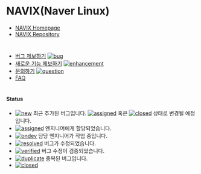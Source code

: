 # NAVIX(Naver Linux)

- [NAVIX Homepage](https://navix.navercorp.com/)
- [NAVIX Repository](https://dlnavix.navercorp.com/)

#
- [버그 제보하기](https://github.com/NaverCloudPlatform/Navix/issues/new?assignees=&labels=bug%2Cnew&projects=&template=bugreport.yml&title=%5BBUG%5D) [![bug](https://img.shields.io/github/labels/NaverCloudPlatform/Navix/bug)](https://github.com/NaverCloudPlatform/Navix/labels/bug)
- [새로운 기능 제보하기](https://github.com/NaverCloudPlatform/Navix/issues/new?assignees=&labels=enhancement&projects=&template=feature_request.yml&title=%5BENHANCEMENT%5D) [![enhancement](https://img.shields.io/github/labels/NaverCloudPlatform/Navix/enhancement)](https://github.com/NaverCloudPlatform/Navix/labels/enhancement)
- [문의하기](https://github.com/NaverCloudPlatform/Navix/issues/new?assignees=&labels=question&projects=&template=question.yml&title=%5BQ%5D) [![question](https://img.shields.io/github/labels/NaverCloudPlatform/Navix/question)](https://github.com/NaverCloudPlatform/Navix/labels/question)
- [FAQ](https://github.com/NaverCloudPlatform/Navix/tree/main/)

#
#### Status

- [![new](https://img.shields.io/github/labels/NaverCloudPlatform/Navix/new)](https://github.com/NaverCloudPlatform/Navix/labels/new) 최근 추가된 버그입니다. [![assigned](https://img.shields.io/github/labels/NaverCloudPlatform/Navix/assigned)](https://github.com/NaverCloudPlatform/Navix/labels/assigned) 혹은 [![closed](https://img.shields.io/github/labels/NaverCloudPlatform/Navix/closed)](https://github.com/NaverCloudPlatform/Navix/labels/closed) 상태로 변경될 예정입니다.
- [![assigned](https://img.shields.io/github/labels/NaverCloudPlatform/Navix/assigned)](https://github.com/NaverCloudPlatform/Navix/labels/assigned) 엔지니어에게 할당되었습니다.
- [![ondev](https://img.shields.io/github/labels/NaverCloudPlatform/Navix/ondev)](https://github.com/NaverCloudPlatform/Navix/labels/ondev) 담당 엔지니어가 작업 중입니다.
- [![resolved](https://img.shields.io/github/labels/NaverCloudPlatform/Navix/resolved)](https://github.com/NaverCloudPlatform/Navix/labels/resolved) 버그가 수정되었습니다.
- [![verified](https://img.shields.io/github/labels/NaverCloudPlatform/Navix/verified)](https://github.com/NaverCloudPlatform/Navix/labels/verified) 버그 수정이 검증되었습니다.
- [![duplicate](https://img.shields.io/github/labels/NaverCloudPlatform/Navix/duplicate)](https://github.com/NaverCloudPlatform/Navix/labels/duplicate) 중복된 버그입니다.
- [![closed](https://img.shields.io/github/labels/NaverCloudPlatform/Navix/closed)](https://github.com/NaverCloudPlatform/Navix/labels/closed) 

